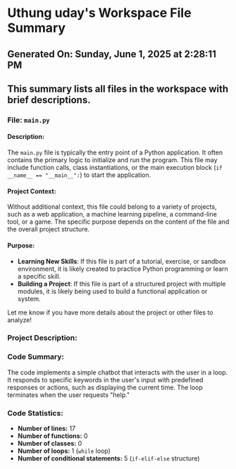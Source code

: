# Uthung uday's Workspace File Summary
## Generated On: Sunday, June 1, 2025 at 2:28:11 PM
This summary lists all files in the workspace with brief descriptions.
---
### File: `main.py`

#### Description:
The `main.py` file is typically the entry point of a Python application. It often contains the primary logic to initialize and run the program. This file may include function calls, class instantiations, or the main execution block (`if __name__ == "__main__":`) to start the application.

#### Project Context:
Without additional context, this file could belong to a variety of projects, such as a web application, a machine learning pipeline, a command-line tool, or a game. The specific purpose depends on the content of the file and the overall project structure.

#### Purpose:
- **Learning New Skills**: If this file is part of a tutorial, exercise, or sandbox environment, it is likely created to practice Python programming or learn a specific skill.
- **Building a Project**: If this file is part of a structured project with multiple modules, it is likely being used to build a functional application or system.

Let me know if you have more details about the project or other files to analyze! 
### Project Description:
 ### Code Summary:
The code implements a simple chatbot that interacts with the user in a loop. It responds to specific keywords in the user's input with predefined responses or actions, such as displaying the current time. The loop terminates when the user requests "help."

### Code Statistics:
- **Number of lines:** 17  
- **Number of functions:** 0  
- **Number of classes:** 0  
- **Number of loops:** 1 (`while` loop)  
- **Number of conditional statements:** 5 (`if-elif-else` structure)
